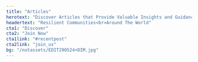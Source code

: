 ```yaml
---
title: "Articles"
herotext: "Discover Articles that Provide Valuable Insights and Guidance for Interns and Emerging Professionals."
headertext: "Resilient Communities<br>Around The World"
cta1: "Discover"
cta2: "Join Now"
cta1link: "#recentpost"
cta2link: "join_us"
bg: "/notassets/EDIT290524+DIM.jpg"
---
```

